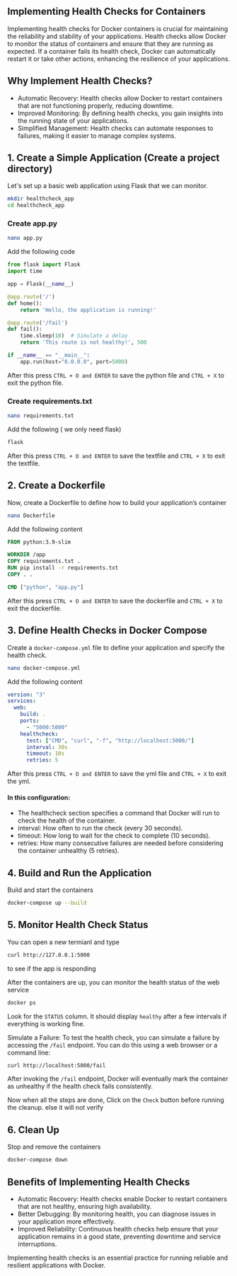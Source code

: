 ## Implementing Health Checks for Containers

Implementing health checks for Docker containers is crucial for maintaining the reliability and stability of your applications. Health checks allow Docker to monitor the status of containers and ensure that they are running as expected. If a container fails its health check, Docker can automatically restart it or take other actions, enhancing the resilience of your applications.


## Why Implement Health Checks?

- Automatic Recovery: Health checks allow Docker to restart containers that are not functioning properly, reducing downtime.
- Improved Monitoring: By defining health checks, you gain insights into the running state of your applications.
- Simplified Management: Health checks can automate responses to failures, making it easier to manage complex systems.



## 1. Create a Simple Application (Create a project directory)

Let's set up a basic web application using Flask that we can monitor. 
```bash 
mkdir healthcheck_app
cd healthcheck_app
```

### Create app.py

```bash 
nano app.py
```
Add the following code
```py 
from flask import Flask
import time

app = Flask(__name__)

@app.route('/')
def home():
    return 'Hello, the application is running!'

@app.route('/fail')
def fail():
    time.sleep(10)  # Simulate a delay
    return 'This route is not healthy!', 500

if __name__ == "__main__":
    app.run(host="0.0.0.0", port=5000)
```
After this press `CTRL + O and ENTER` to save the python file and `CTRL + X` to exit the python file.

###  Create requirements.txt
```bash 
nano requirements.txt
```
Add the following ( we only need flask)
```txt 
flask
```
After this press `CTRL + O and ENTER` to save the textfile and `CTRL + X` to exit the textfile.


## 2. Create a Dockerfile

Now, create a Dockerfile to define how to build your application’s container
```bash 
nano Dockerfile
```

Add the following content
```Dockerfile 
FROM python:3.9-slim

WORKDIR /app
COPY requirements.txt .
RUN pip install -r requirements.txt 
COPY . .

CMD ["python", "app.py"]
```
After this press `CTRL + O and ENTER` to save the dockerfile and `CTRL + X` to exit the dockerfile.

## 3. Define Health Checks in Docker Compose

Create a `docker-compose.yml` file to define your application and specify the health check.
```bash 
nano docker-compose.yml
```

Add the following content
```yml
version: "3" 
services:
  web:
    build: .
    ports:
      - "5000:5000"
    healthcheck:
      test: ["CMD", "curl", "-f", "http://localhost:5000/"]
      interval: 30s
      timeout: 10s
      retries: 5
```
After this press `CTRL + O and ENTER` to save the yml file and `CTRL + X` to exit the yml.
#### In this configuration:

- The healthcheck section specifies a command that Docker will run to check the health of the container.
- interval: How often to run the check (every 30 seconds).
- timeout: How long to wait for the check to complete (10 seconds).
- retries: How many consecutive failures are needed before considering the container unhealthy (5 retries).


## 4. Build and Run the Application

Build and start the containers
```bash 
docker-compose up --build
```


## 5. Monitor Health Check Status

You can open a new termianl and type
```bash
curl http://127.0.0.1:5000
```
to see if the app is responding

After the containers are up, you can monitor the health status of the web service
```bash 
docker ps
```
Look for the `STATUS` column. It should display `healthy` after a few intervals if everything is working fine.

Simulate a Failure: To test the health check, you can simulate a failure by accessing the `/fail` endpoint. You can do this using a web browser or a command line:
```bash 
curl http://localhost:5000/fail
```
After invoking the `/fail` endpoint, Docker will eventually mark the container as unhealthy if the health check fails consistently.


Now when all the steps are done, Click on the `Check` button before running the cleanup. else it will not verify


## 6. Clean Up

Stop and remove the containers
```bash 
docker-compose down
```



## Benefits of Implementing Health Checks
- Automatic Recovery: Health checks enable Docker to restart containers that are not healthy, ensuring high availability.
- Better Debugging: By monitoring health, you can diagnose issues in your application more effectively.
- Improved Reliability: Continuous health checks help ensure that your application remains in a good state, preventing downtime and service interruptions.


Implementing health checks is an essential practice for running reliable and resilient applications with Docker. 
